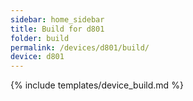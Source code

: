 ```yaml
---
sidebar: home_sidebar
title: Build for d801
folder: build
permalink: /devices/d801/build/
device: d801
---
```

{% include templates/device_build.md %}
